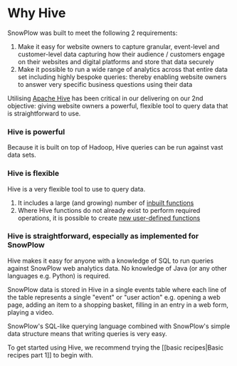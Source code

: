 # Why Hive

SnowPlow was built to meet the following 2 requirements:

1. Make it easy for website owners to capture granular, event-level and customer-level data capturing how their audience / customers engage on their websites and digital platforms and store that data securely
2. Make it possible to run a wide range of analytics across that entire data set including highly bespoke queries: thereby enabling website owners to answer very specific business questions using their data

Utilising [Apache Hive](http://hive.apache.org/) has been critical in our delivering on our 2nd objective: giving website owners a powerful, flexible tool to query data that is straightforward to use.

### Hive is powerful

Because it is built on top of Hadoop, Hive queries can be run against vast data sets. 

### Hive is flexible

Hive is a very flexible tool to use to query data.

1. It includes a large (and growing) number of [inbuilt functions](https://cwiki.apache.org/Hive/languagemanual-udf.html)
2. Where Hive functions do not already exist to perform required operations, it is possible to create [new user-defined functions](https://cwiki.apache.org/Hive/genericudafcasestudy.html)

### Hive is straightforward, especially as implemented for SnowPlow

Hive makes it easy for anyone with a knowledge of SQL to run queries against SnowPlow web analytics data. No knowledge of Java (or any other languages e.g. Python) is required.

SnowPlow data is stored in Hive in a single events table where each line of the table represents a single "event" or "user action" e.g. opening a web page, adding an item to a shopping basket, filling in an entry in a web form,  playing a video.

SnowPlow's SQL-like querying language combined with SnowPlow's simple data structure means that writing queries is very easy. 

To get started using Hive, we recommend trying the [[basic recipes|Basic recipes part 1]] to begin with.

[serdes]: https://github.com/snowplow/snowplow-log-deserializers
[hive]: http://hive.apache.org/

[serdereadme]: https://github.com/snowplow/snowplow-log-deserializers/blob/master/README.md
[recipereadme]: https://github.com/snowplow/snowplow/blob/master/hive/recipes/README.md
[hiveinteractive]: https://github.com/snowplow/snowplow/blob/master/docs/06_running_hive_interactive_session.md
[hivetables]: https://github.com/snowplow/snowplow/blob/master/docs/07_snowplow_hive_tables_introduction.md

[cohort1]: http://www.keplarllp.com/blog/2012/04/cohort-analyses-for-digital-businesses-an-overview
[cohort2]: http://www.keplarllp.com/blog/2012/05/performing-cohort-analysis-on-web-analytics-data-using-snowplow
[cohort3]: http://www.keplarllp.com/blog/2012/05/performing-the-cohort-analysis-described-in-eric-riess-lean-startup-using-snowplow-and-hive
[cohort4]: http://www.keplarllp.com/blog/2012/05/on-the-wide-variety-of-different-cohort-analyses-possible-with-snowplow
[cohort5]: http://www.keplarllp.com/blog/2012/05/different-approaches-to-measuring-user-engagement-with-snowplow

[contact]: snowplow@keplarllp.com
[license]: http://www.apache.org/licenses/LICENSE-2.0
